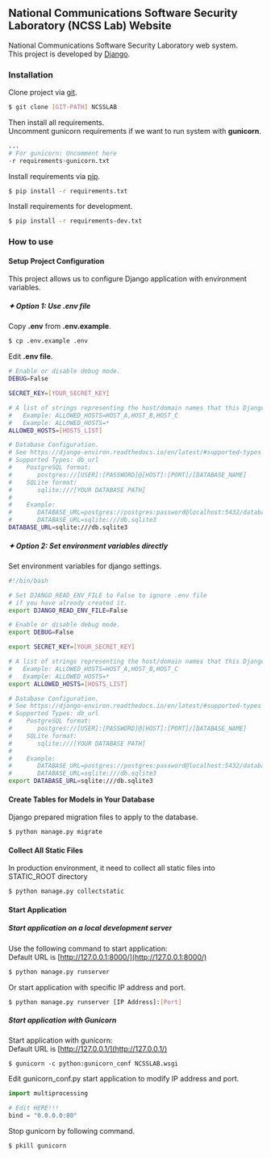 National Communications Software Security Laboratory (NCSS Lab) Website
------
National Communications Software Security Laboratory web system.  
This project is developed by [Django][1].  


### Installation
Clone project via [git][2].  
```sh
$ git clone [GIT-PATH] NCSSLAB
```

Then install all requirements.  
Uncomment gunicorn requirements if we want to run system with **gunicorn**.  
```python
...
# For gunicorn: Uncomment here
-r requirements-gunicorn.txt
```

Install requirements via [pip][3].  
```sh
$ pip install -r requirements.txt
```

Install requirements for development.  
```sh
$ pip install -r requirements-dev.txt
```


### How to use

#### Setup Project Configuration
This project allows us to configure Django application with environment variables.  

##### ✦ Option 1: Use *.env* file

Copy **.env** from **.env.example**.  
```sh
$ cp .env.example .env
```

Edit **.env file**.  
```sh
# Enable or disable debug mode.
DEBUG=False

SECRET_KEY=[YOUR_SECRET_KEY]

# A list of strings representing the host/domain names that this Django site can serve.
#   Example: ALLOWED_HOSTS=HOST_A,HOST_B,HOST_C
#   Example: ALLOWED_HOSTS=*
ALLOWED_HOSTS=[HOSTS_LIST]

# Database Configuration.
# See https://django-environ.readthedocs.io/en/latest/#supported-types
# Supported Types: db_url
#    PostgreSQL format:
#       postgres://[USER]:[PASSWORD]@[HOST]:[PORT]/[DATABASE_NAME]
#    SQLite format:
#       sqlite:///[YOUR DATABASE PATH]
#
#    Example:
#       DATABASE_URL=postgres://postgres:password@localhost:5432/database
#       DATABASE_URL=sqlite:///db.sqlite3
DATABASE_URL=sqlite:///db.sqlite3

```

##### ✦ Option 2: Set environment variables directly

Set environment variables for django settings.  
```sh
#!/bin/bash

# Set DJANGO_READ_ENV_FILE to False to ignore .env file
# if you have already created it.
export DJANGO_READ_ENV_FILE=False

# Enable or disable debug mode.
export DEBUG=False

export SECRET_KEY=[YOUR_SECRET_KEY]

# A list of strings representing the host/domain names that this Django site can serve.
#   Example: ALLOWED_HOSTS=HOST_A,HOST_B,HOST_C
#   Example: ALLOWED_HOSTS=*
export ALLOWED_HOSTS=[HOSTS_LIST]

# Database Configuration.
# See https://django-environ.readthedocs.io/en/latest/#supported-types
# Supported Types: db_url
#    PostgreSQL format:
#       postgres://[USER]:[PASSWORD]@[HOST]:[PORT]/[DATABASE_NAME]
#    SQLite format:
#       sqlite:///[YOUR DATABASE PATH]
#
#    Example:
#       DATABASE_URL=postgres://postgres:password@localhost:5432/database
#       DATABASE_URL=sqlite:///db.sqlite3
export DATABASE_URL=sqlite:///db.sqlite3

```

#### Create Tables for Models in Your Database
Django prepared migration files to apply to the database.  
```sh
$ python manage.py migrate
```

#### Collect All Static Files
In production environment, it need to collect all static files into STATIC_ROOT directory  
```sh
$ python manage.py collectstatic
```

#### Start Application

##### Start application on a local development server
Use the following command to start application:  
Default URL is [http://127.0.0.1:8000/](http://127.0.0.1:8000/)  
```sh
$ python manage.py runserver
```

Or start application with specific IP address and port.  
```sh
$ python manage.py runserver [IP Address]:[Port]
```

##### Start application with Gunicorn 
Start application with gunicorn:  
Default URL is [http://127.0.0.1/](http://127.0.0.1/)  
```console
$ gunicorn -c python:gunicorn_conf NCSSLAB.wsgi
```

Edit gunicorn_conf.py start application to modify IP address and port.
```python
import multiprocessing

# Edit HERE!!!
bind = "0.0.0.0:80"
```


Stop gunicorn by following command.  
```console
$ pkill gunicorn
```


[1]:https://www.djangoproject.com/ "Django"
[2]:https://git-scm.com/ "git"
[3]:https://pip.pypa.io/en/stable/installing/ "pip"